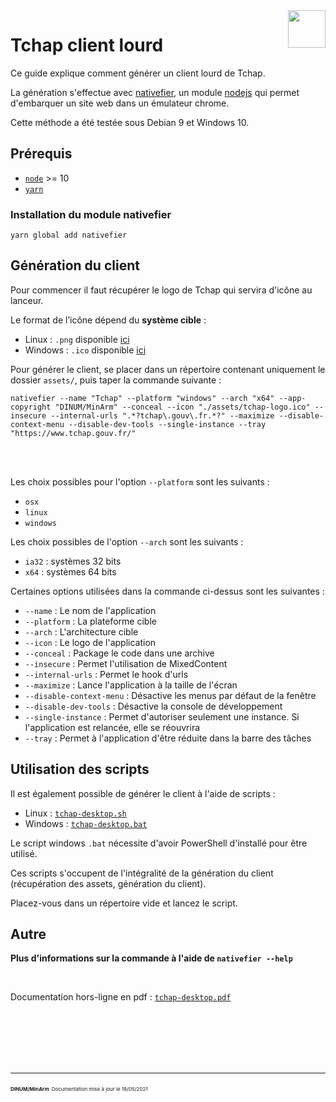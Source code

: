<img src="https://tchap.gouv.fr/themes/tchap/img/logos/tchap-logo.svg" style="float: right;" width="60">

# Tchap client lourd

Ce guide explique comment générer un client lourd de Tchap.

La génération s'effectue avec [nativefier](https://github.com/jiahaog/nativefier), un module [nodejs](https://nodejs.org/fr/) qui permet d'embarquer un site web dans un émulateur chrome.

Cette méthode a été testée sous Debian 9 et Windows 10.

## Prérequis

- [`node`](https://nodejs.org/en/) >= 10
- [`yarn`](https://yarnpkg.com/package/yarn)

### Installation du module nativefier
`yarn global add nativefier`

## Génération du client
Pour commencer il faut récupérer le logo de Tchap qui servira d'icône au lanceur.

Le format de l’icône dépend du **système cible** :

- Linux : `.png` disponible [ici](https://raw.githubusercontent.com/dinsic-pim/tchap-desktop/main/assets/tchap-logo.png)
- Windows : `.ico` disponible [ici](https://raw.githubusercontent.com/dinsic-pim/tchap-desktop/main/assets/tchap-logo.ico)

Pour générer le client, se placer dans un répertoire contenant uniquement le dossier `assets/`, puis taper la commande suivante :

``` shell
nativefier --name "Tchap" --platform "windows" --arch "x64" --app-copyright "DINUM/MinArm" --conceal --icon "./assets/tchap-logo.ico" --insecure --internal-urls ".*?tchap\.gouv\.fr.*?" --maximize --disable-context-menu --disable-dev-tools --single-instance --tray "https://www.tchap.gouv.fr/"
```

<br />
<br />

Les choix possibles pour l'option `--platform` sont les suivants :

- `osx`
- `linux`
- `windows`

Les choix possibles de l'option `--arch` sont les suivants :

- `ia32` : systèmes 32 bits
- `x64` : systèmes 64 bits

Certaines options utilisées dans la commande ci-dessus sont les suivantes :
- `--name` : Le nom de l'application
- `--platform` : La plateforme cible
- `--arch` : L'architecture cible
- `--icon` : Le logo de l'application
- `--conceal` : Package le code dans une archive
- `--insecure` : Permet l'utilisation de MixedContent
- `--internal-urls` : Permet le hook d'urls
- `--maximize` : Lance l'application à la taille de l'écran
- `--disable-context-menu` : Désactive les menus par défaut de la fenêtre
- `--disable-dev-tools` : Désactive la console de développement
- `--single-instance` : Permet d'autoriser seulement une instance. Si l'application est relancée, elle se réouvrira
- `--tray` : Permet à l'application d'être réduite dans la barre des tâches

## Utilisation des scripts

Il est également possible de générer le client à l'aide de scripts :
- Linux : [`tchap-desktop.sh`](https://raw.githubusercontent.com/dinsic-pim/tchap-desktop/main/tchap-desktop.sh)
- Windows : [`tchap-desktop.bat`](https://raw.githubusercontent.com/dinsic-pim/tchap-desktop/main/tchap-desktop.bat)

Le script windows `.bat` nécessite d'avoir PowerShell d'installé pour être utilisé.

Ces scripts s'occupent de l'intégralité de la génération du client (récupération des assets, génération du client).

Placez-vous dans un répertoire vide et lancez le script.

## Autre

**Plus d'informations sur la commande à l'aide de `nativefier --help`**

<br />

Documentation hors-ligne en pdf : [`tchap-desktop.pdf`](https://raw.githubusercontent.com/dinsic-pim/tchap-desktop/main/tchap-desktop.pdf)

<br />
<br />
<br />
<br />
<br />

<hr>
<span style="font-size: 8px; font-weight: bold;">DINUM/MinArm</span>
<span style="font-size: 8px;">Documentation mise à jour le 19/05/2021</span>
